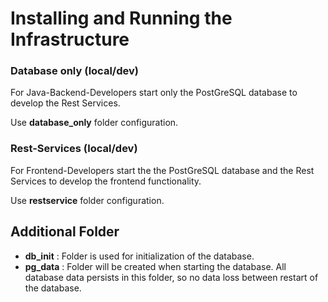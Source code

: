 # Installing and Running the Infrastructure

### Database only (local/dev)

For Java-Backend-Developers start only the PostGreSQL database to develop the Rest Services.

Use **database_only** folder configuration.


### Rest-Services (local/dev)

For Frontend-Developers start the the PostGreSQL database and the Rest Services to develop the frontend functionality.

Use **restservice** folder configuration.


## Additional Folder

- **db_init** : Folder is used for initialization of the database.
- **pg_data** : Folder will be created when starting the database. All database data persists in this folder, so no data loss between restart of the database.

